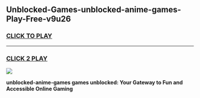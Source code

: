 
## Unblocked-Games-unblocked-anime-games-Play-Free-v9u26
<h3>
<a href="https://premium76.site?title=unblocked-anime-games&ref=17A">CLICK TO PLAY</a></h3>
<hr>

<h3>
<a href="https://premium76.site?title=unblocked-anime-games&ref=17A">CLICK 2 PLAY</a>
  
</h3>

<a href="https://premium76.site?title=unblocked-anime-games&ref=17A"><img src="https://clearcache.store/games.png"></a>


**unblocked-anime-games games unblocked: Your Gateway to Fun and Accessible Online Gaming**
